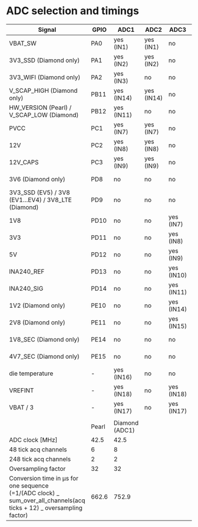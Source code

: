 # ADC selection and timings

| Signal                                                                                                                    | GPIO  | ADC1           | ADC2       | ADC3       | ADC4       | ADC5       |
| ------------------------------------------------------------------------------------------------------------------------- | ----- | -------------- | ---------- | ---------- | ---------- | ---------- |
| VBAT_SW                                                                                                                   | PA0   | yes (IN1)      | yes (IN1)  | no         | no         | no         |
| 3V3_SSD (Diamond only)                                                                                                    | PA1   | yes (IN2)      | yes (IN2)  | no         | no         | no         |
| 3V3_WIFI (Diamond only)                                                                                                   | PA2   | yes (IN3)      | no         | no         | no         | no         |
| V_SCAP_HIGH (Diamond only)                                                                                                | PB11  | yes (IN14)     | yes (IN14) | no         | no         | no         |
| HW_VERSION (Pearl) / V_SCAP_LOW (Diamond)                                                                                 | PB12  | yes (IN11)     | no         | no         | yes (IN3)  | no         |
| PVCC                                                                                                                      | PC1   | yes (IN7)      | yes (IN7)  | no         | no         | no         |
| 12V                                                                                                                       | PC2   | yes (IN8)      | yes (IN8)  | no         | no         | no         |
| 12V_CAPS                                                                                                                  | PC3   | yes (IN9)      | yes (IN9)  | no         | no         | no         |
| 3V6 (Diamond only)                                                                                                        | PD8   | no             | no         | no         | yes (IN12) | yes (IN12) |
| 3V3_SSD (EV5) / 3V8 (EV1…EV4) / 3V8_LTE (Diamond)                                                                         | PD9   | no             | no         | no         | yes (IN13) | yes (IN13) |
| 1V8                                                                                                                       | PD10  | no             | no         | yes (IN7)  | yes (IN7)  | yes (IN7)  |
| 3V3                                                                                                                       | PD11  | no             | no         | yes (IN8)  | yes (IN8)  | yes (IN8)  |
| 5V                                                                                                                        | PD12  | no             | no         | yes (IN9)  | yes (IN9)  | yes (IN9)  |
| INA240_REF                                                                                                                | PD13  | no             | no         | yes (IN10) | yes (IN10) | yes (IN10) |
| INA240_SIG                                                                                                                | PD14  | no             | no         | yes (IN11) | yes (IN11) | yes (IN11) |
| 1V2 (Diamond only)                                                                                                        | PE10  | no             | no         | yes (IN14) | yes (IN14) | yes (IN14) |
| 2V8 (Diamond only)                                                                                                        | PE11  | no             | no         | yes (IN15) | yes (IN15) | yes (IN15) |
| 1V8_SEC (Diamond only)                                                                                                    | PE14  | no             | no         | no         | yes (IN1)  | no         |
| 4V7_SEC (Diamond only)                                                                                                    | PE15  | no             | no         | no         | yes (IN2)  | no         |
| die temperature                                                                                                           | \-    | yes (IN16)     | no         | no         | no         | yes (IN4)  |
| VREFINT                                                                                                                   | \-    | yes (IN18)     | no         | yes (IN18) | yes (IN18) | yes (IN18) |
| VBAT / 3                                                                                                                  | \-    | yes (IN17)     | no         | yes (IN17) | no         | yes (IN17) |
|                                                                                                                           |       |                |            |            |            |            |
|                                                                                                                           | Pearl | Diamond (ADC1) |            |            |            |            |
| ADC clock [MHz]                                                                                                           | 42.5  | 42.5           |            |            |            |            |
| 48 tick acq channels                                                                                                      | 6     | 8              |            |            |            |            |
| 248 tick acq channels                                                                                                     | 2     | 2              |            |            |            |            |
| Oversampling factor                                                                                                       | 32    | 32             |            |            |            |            |
| Conversion time in µs for one sequence<br/>(=1/(ADC clock) _ sum_over_all_channels(acq ticks + 12) _ oversampling factor) | 662.6 | 752.9          |            |            |            |            |
